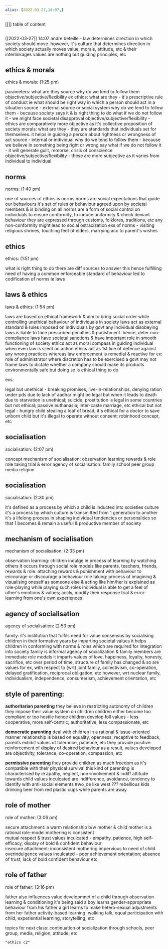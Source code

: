 ```yaml
---
alias: [2022-03-27,14:07,]
---
```

[[]]
table of content
```toc
```
[[2022-03-27]] 14:07
andre beteille - law determines direction in which  society should move. however, it's culture that determines direction in which society actually moves
value, morals, attitude, etc & their interlinkages 
values are nothing but guiding principles, etc  

## ethics & morals
ethics & morals: (1:25 pm)

parameters:
what are they 
source 
why do we tend to follow them 
objective/subjective/flexibility 
ex 
ethics:
what are they - it's prescriptive rule of conduct ie what should be right way in which a person should act in a situation 
source - external source or social system 
why do we tend to follow them - because society says it & is right thing to do 
what if we do not follow it - we might face societal disapproval 
objective/subjective/flexibility - ethics are comparatively more objective as it's collective proposition of society 
morals:
what are they - they are standards that individuals set for themselves. it helps in guiding a person about rightness or wrongness of act 
source - internal or individual 
why do we tend to follow them - because we believe in something being right or wrong say
what if we do not follow it - it will generate guilt, remorse, crisis of conscience 
objective/subjective/flexibility - these are more subjective as it varies from individual to individual 

## norms
norms: (1:40 pm)

one of sources of ethics is norms 
norms are social expectations that guide our behaviours 
it's set of rules or behaviour agreed upon by societal members & is binding on all 
norms are a form of social control on individuals to ensure conformity, to induce uniformity & check deviant behaviour 
they are expressed through customs, folklores, traditions, etc 
any non-conformity might lead to social ostracization 
exs of norms - visiting religious shrines, touching feet of elders, marrying acc to parent's wishes

## ethics
ethics: (1:51 pm)

what is right thing to do
there are diff sources to answer this 
hence fulfilling need of having a common enforceable standard of behaviour led to codification of norms ie laws

## laws & ethics
laws & ethics: (1:54 pm)

laws are based on ethical framework & aim to bring social order while controlling unethical behaviour of individuals in society 
laws act as external standard & rules imposed on individuals by govt 
any individual disobeying laws is liable to face prescribed penalties & punishment. hence, deter non-compliance 
laws have societal sanctions & have important role in smooth functioning of society 
ethics act as moral compass in guiding individual when even law is silent on action 
ethics act as 1st line of defence against any wrong practices whereas law enforcement is remedial & reactive 
for ex:
role of administrator where discretion has to be exercised
a govt may not frame laws to dictate whether a company should make its products environmentally safe but doing so is ethical thing to do

exs: 

legal but unethical - breaking promises, live-in-relationships, denying ration under pds due to lack of aadhar might be legal but when it leads to death due to starvation is unethical; suicide; prostitution is legal in some countries but not ethical; passive euthanasia; inter-caste marriage, etc 
ethical but not legal - hungry child stealing a loaf of bread; it's ethical for a doctor to save unborn child but it's illegal to operate without consent; robinhood concept, etc 

## socialisation
socialisation: (2:07 pm)

concept 
mechanism of socialisation:
observation learning
rewards & role 
role taking 
trial &  error
agency of socialisation:
family 
school
peer group 
media
religion

## socialisation
socialisation: (2:30 pm)

it's defined as a process by which a child is inducted into societies culture 
it's a process by which culture is transmitted from 1 generation to another 
it's a lifelong process in shaping individual tendencies or personalities so that 1 becomes & remain a useful & productive member of society 

## mechanism of socialisation
mechanism of socialisation: (2:33 pm)

observation learning:
children indulge in process of learning by watching others 
it occurs through social role models like parents, teachers, friends, 
rewards & role:  attaching rewards & punishment with behaviour to encourage or discourage a behaviour 
role taking:
process of imagining & visualising oneself as someone else & acting like him/her is explained as role-playing 
while playing such roles individual is able to get a feel of other's emotions & values; accly, modify their response 
trial &  error: learning from one's own experiences 

## agency of socialisation
agency of socialisation: (2:53 pm)

family: it's institution that fulfils need for value consensus by socialising children in their formative years by imparting societal values
it helps children in conforming with norms & roles  which are required for integration into society 
family is informal agency of socialization & family members are immediate role models 
it imparts values of love, happiness, loyalty, honesty, sacrifice, etc 
over period of time, structure of family has changed & so are values 
for ex, with respect to (wrt) joint family, collectivism, co-operation, delayed gratification, reciprocal obligation, etc 
however, wrt nuclear family, individualism, independence, consumerism, achievement orientation, etc 

## style of parenting:
**authoritarian parenting**
they believe in restricting autonomy of children 
they impose their value system on children 
children either become too compliant or too hostile 
hence children develop foll values - less cooperative, more self-centric; authoritative, less compassionate, etc

**democratic parenting**
deal with children in a rational & issue-oriented manner 
relationship is based on equality, openness, receptive to feedback, 
parents exhibit values of tolerance, patience, etc 
they provide positive reinforcement of display of desired behaviour 
as a result, values developed are objectivity, tolerance, co-operation, compassion, etc 

**permissive parenting**
they provide children as much freedom as it's compatible with their physical survival
this kind of parenting is characterised by ie apathy, neglect, non-involvement & indiff attitude towards child 
values inculcated are indifference, avoidance, tendency to identify with anti-social elements #wo_de like west ??? rebellious kids drinking beer from red plastic cups while parents are away

## role of mother
role of mother: (3:06 pm)

secure attachment:
a warm relationship b/w mother & child 
mother is a rational role-model
mothering is consistent  
mutual respect & trust 
values inculcated - empathy, patience, high self-efficacy, display of bold & confident behaviour   
insecure attachment: 
inconsistent mothering 
impervious to need of child 
overindulgence 
values inculcated - poor achievement orientation; absence of trust; lack of bold confident behaviour etc 

## role of father
role of father: (3:16 pm)

father also influences value developmnet of a child through observation learning & conditioning 
it's being said a boy learns gender-appropriate behaviour from his father 
a girl learns to make hetero-sexual adjustments from her father
activity-based learning, walking talk, equal participation with child, experiential learning, storytelling, etc  

topics for next class: continuation of socialization through schools, peer group, media, religion, attitude, etc 
```query
"ethics c2"
```